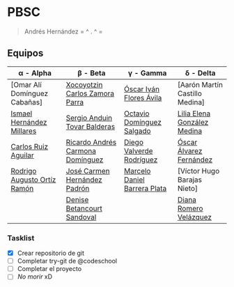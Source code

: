 # PBSC #
> Andrés Hernández
>  = ^ . ^ =

## Equipos ##

|**α - Alpha**                   |**β - Beta**                    |**γ - Gamma**                   |**δ - Delta**                   |
|--------------------------------|--------------------------------|--------------------------------|--------------------------------|
|[Omar Alí Domínguez Cabañas]      |[Xocoyotzin Carlos Zamora Parra](https://github.com/xoco-carlos)  |[Óscar Iván Flores Ávila](https://github.com/quetzalcoatl41)         |[Aarón Martín Castillo Medina]    |
|[Ismael Hernández Millares](https://github.com/ishemi)       |[Sergio Anduin Tovar Balderas](https://github.com/stovarbec)    |[Octavio Domínguez Salgado](https://github.com/destroyer-1990)       |[Lilia Elena González Medina](https://github.com/liliagm19)     |
|[Carlos Ruiz Aguilar](https://github.com/craguilar)             |[Ricardo Andrés Carmona Domínguez](https://github.com/rcarmona)|[Diego Valverde Rodríguez](https://github.com/dvalv3rd3)        |[Óscar Álvarez Fernández](https://github.com/oalvarezf)         |
|[Rodrigo Augusto Ortíz Ramón](https://github.com/darkroo)     |[José Carmen Hernández Padrón](https://github.com/jhernandezp)    |[Marcelo Daniel Barrera Plata](https://github.com/chelo556)    |[Víctor Hugo Barajas Nieto]       |
|                                |[Denise Betancourt Sandoval](https://github.com/denisbeta23)      |                                |[Diana Romero Velázquez](https://github.com/dromero91)          |

### Tasklist ###
- [x] Crear repositorio de git
- [ ] Completar try-git de @codeschool
- [ ] Completar el proyecto
- [ ] *No morir* xD

[]()




